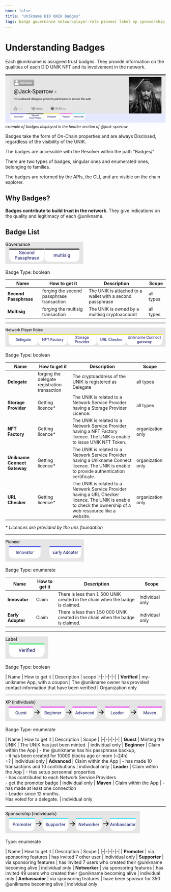 ```yaml
---
home: false
title: "Unikname DID UNIK Badges"
tags: badge governance networkplayer-role pioneer label xp sponsorship
---
```


# Understanding Badges

Each @unikname is assigned trust badges. They provide information on the qualities of each DID UNIK NFT and its involvement in the network.

![jack-sparrow-idcard-header](./images/did-nft-unik-unikname-jack-sparrow-header-badges.png)
<small>_example of badges displayed in the header section of @jack-sparrow_</small>

Badges take the form of On-Chain properties and are always Disclosed, regardless of the visibility of the UNIK.

The badges are accessible with the Resolver within the path "Badges/".

There are two types of badges, singular ones and enumerated ones, belonging to families.

The badges are returned by the APIs, the CLI, and are visible on the chain explorer.

## Why Badges?

**Badges contribute to build trust in the network**. They give indications on the quality and legitimacy of each @unikname.

## Badge List

![badges-governance](./images/badges-governance.png)

Badge Type: boolean

| Name | How to get it | Description | Scope | 
|-|-|-|-|
| **Second Passphrase** | forging the second passphrase transaction  | The UNIK is attached to a wallet with a second passphrase | all types | 
| **Multisig** | forging the multisig transaction | The UNIK is owned by a multisig cryptoaccount | all types | 

---
![badges-np-roles](./images/badges-np-roles.png)

Badge Type: boolean

| Name | How to get it | Description | Scope | 
|-|-|-|-|
| **Delegate** | forging the delegate registration transaction | The cryptoaddress of the UNIK is registered as Delegate | all types |
| **Storage Provider** | Getting licence* | The UNIK is related to a Network Service Provider having a Storage Provider Licence. | all types |
| **NFT Factory** | Getting licence* | The UNIK is related to a Network Service Provider having a NFT Factory licence. The UNIK is enable to issue UNIK NFT Token. | organization only |
| **Unikname Connect Gateway** | Getting licence* | The UNIK is related to a Network Service Provider having a Unikname Connect licence. The UNIK is enable to provide authentication certificate. | organization only |
| **URL Checker** | Getting licence* | The UNIK is related to a Network Service Provider having a URL Checker licence. The UNIK is enable to check the ownership of a web ressource like a website. | organization only |

_* Licences are provided by the uns foundation_

---
![badges-pioneer](./images/badges-pioneer.png)

Badge Type: enumerate

| Name | How to get it | Description | Scope
|-|-|-|-|
| **Innovator** | Claim | There is less than 1 500 UNIK created in the chain when the badge is claimed. | individual only
| **Early Adopter** | Claim | There is less than 150 000 UNIK created in the chain when the badge is claimed. | individual only

---
![badges-label](./images/badges-label.png)

Badge Type: boolean

| Name | How to get it | Description | scope 
|-|-|-|-|-|
| **Verified** | my-unikname App, with a coupon | The @unikname owner has provided contact information that have been verified | Organization only 

---
![badges-xp](./images/badges-xp.png)

Badge Type: enumerate

| Name | How to get it | Description | Scope |
|-|-|-|-|-|
| **Guest** | Minting the UNIK | The UNIK has just been minted. | individual only
| **Beginner** | Claim within the App | - the @unikname has his passphrase backup, </br> - it has been created for 10000 blocks ago or more (~24h) <br/> +? | individual only
| **Advanced** | Claim within the App | - has made 10 transactions and 10 contributions | individual only
| **Leader** | Claim within the App | - Has setup personnal properties <br/> - has contributed to each Network Service Providers <br/> - get the promoter badge | individual only
| **Maven** | Claim within the App |  - has made at least one connection<br/> - Leader since 12 months.<br/> Has voted for a delegate. | individual only

---
![badges-sponsorship](./images/badges-sponsorship.png)

Type: enumerate

| Name | How to get it  | Description | Scope |
|-|-|-|-|-|
| **Promoter** | via sponsoring features | has invited 7 other user | individual only
| **Supporter** | via sponsoring features | has invited 7 users who created their @unikname becoming alive | individual only
| **Networker** | via sponsoring features | has invited 49 users who created their @unikname  becoming alive | individual only
| **Ambassador** | via sponsoring features | have been sponsor for 350 @unikname becoming alive | individual only

